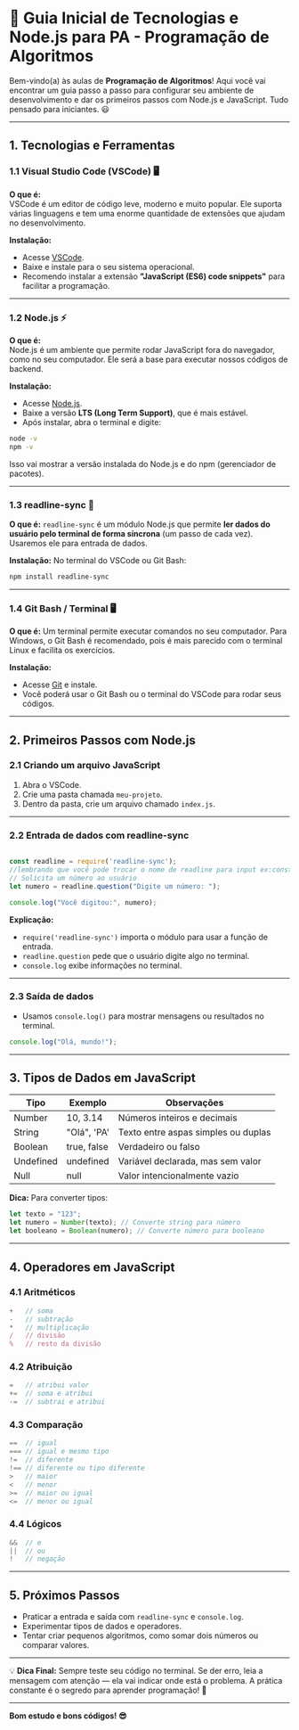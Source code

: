 # 🌟 Guia Inicial de Tecnologias e Node.js para PA - Programação de Algoritmos

Bem-vindo(a) às aulas de **Programação de Algoritmos**! Aqui você vai encontrar um guia passo a passo para configurar seu ambiente de desenvolvimento e dar os primeiros passos com Node.js e JavaScript. Tudo pensado para iniciantes. 😃

---

## 1. Tecnologias e Ferramentas

### 1.1 Visual Studio Code (VSCode) 🖥️
**O que é:**  
VSCode é um editor de código leve, moderno e muito popular. Ele suporta várias linguagens e tem uma enorme quantidade de extensões que ajudam no desenvolvimento.

**Instalação:**  
- Acesse [VSCode](https://code.visualstudio.com/).  
- Baixe e instale para o seu sistema operacional.  
- Recomendo instalar a extensão **"JavaScript (ES6) code snippets"** para facilitar a programação.

---

### 1.2 Node.js ⚡
**O que é:**  
Node.js é um ambiente que permite rodar JavaScript fora do navegador, como no seu computador. Ele será a base para executar nossos códigos de backend.

**Instalação:**  
- Acesse [Node.js](https://nodejs.org/).  
- Baixe a versão **LTS (Long Term Support)**, que é mais estável.  
- Após instalar, abra o terminal e digite:
```bash
node -v
npm -v
````

Isso vai mostrar a versão instalada do Node.js e do npm (gerenciador de pacotes).

---

### 1.3 readline-sync 📝

**O que é:**
`readline-sync` é um módulo Node.js que permite **ler dados do usuário pelo terminal de forma síncrona** (um passo de cada vez). Usaremos ele para entrada de dados.

**Instalação:**
No terminal do VSCode ou Git Bash:

```bash
npm install readline-sync
```

---

### 1.4 Git Bash / Terminal 🖥️

**O que é:**
Um terminal permite executar comandos no seu computador. Para Windows, o Git Bash é recomendado, pois é mais parecido com o terminal Linux e facilita os exercícios.

**Instalação:**

* Acesse [Git](https://git-scm.com/downloads) e instale.
* Você poderá usar o Git Bash ou o terminal do VSCode para rodar seus códigos.

---

## 2. Primeiros Passos com Node.js

### 2.1 Criando um arquivo JavaScript

1. Abra o VSCode.
2. Crie uma pasta chamada `meu-projeto`.
3. Dentro da pasta, crie um arquivo chamado `index.js`.

---

### 2.2 Entrada de dados com readline-sync

```javascript

const readline = require('readline-sync');
//lembrando que você pode trocar o nome de readline para input ex:const input = require('readline-sync');
// Solicita um número ao usuário
let numero = readline.question("Digite um número: ");

console.log("Você digitou:", numero);
```

**Explicação:**

* `require('readline-sync')` importa o módulo para usar a função de entrada.
* `readline.question` pede que o usuário digite algo no terminal.
* `console.log` exibe informações no terminal.

---

### 2.3 Saída de dados

* Usamos `console.log()` para mostrar mensagens ou resultados no terminal.

```javascript
console.log("Olá, mundo!");
```

---

## 3. Tipos de Dados em JavaScript

| Tipo      | Exemplo     | Observações                         |
| --------- | ----------- | ----------------------------------- |
| Number    | 10, 3.14    | Números inteiros e decimais         |
| String    | "Olá", 'PA' | Texto entre aspas simples ou duplas |
| Boolean   | true, false | Verdadeiro ou falso                 |
| Undefined | undefined   | Variável declarada, mas sem valor   |
| Null      | null        | Valor intencionalmente vazio        |

**Dica:** Para converter tipos:

```javascript
let texto = "123";
let numero = Number(texto); // Converte string para número
let booleano = Boolean(numero); // Converte número para booleano
```

---

## 4. Operadores em JavaScript

### 4.1 Aritméticos

```javascript
+   // soma
-   // subtração
*   // multiplicação
/   // divisão
%   // resto da divisão
```

### 4.2 Atribuição

```javascript
=   // atribui valor
+=  // soma e atribui
-=  // subtrai e atribui
```

### 4.3 Comparação

```javascript
==  // igual
=== // igual e mesmo tipo
!=  // diferente
!== // diferente ou tipo diferente
>   // maior
<   // menor
>=  // maior ou igual
<=  // menor ou igual
```

### 4.4 Lógicos

```javascript
&&  // e
||  // ou
!   // negação
```

---

## 5. Próximos Passos

* Praticar a entrada e saída com `readline-sync` e `console.log`.
* Experimentar tipos de dados e operadores.
* Tentar criar pequenos algoritmos, como somar dois números ou comparar valores.

---

💡 **Dica Final:**
Sempre teste seu código no terminal. Se der erro, leia a mensagem com atenção — ela vai indicar onde está o problema. A prática constante é o segredo para aprender programação! 🚀

---

**Bom estudo e bons códigos! 😎**
